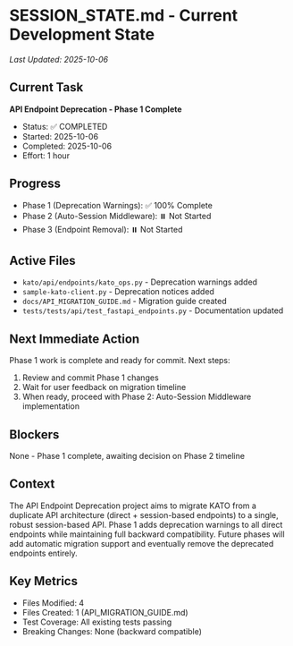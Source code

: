 # SESSION_STATE.md - Current Development State
*Last Updated: 2025-10-06*

## Current Task
**API Endpoint Deprecation - Phase 1 Complete**
- Status: ✅ COMPLETED
- Started: 2025-10-06
- Completed: 2025-10-06
- Effort: 1 hour

## Progress
- Phase 1 (Deprecation Warnings): ✅ 100% Complete
- Phase 2 (Auto-Session Middleware): ⏸️  Not Started
- Phase 3 (Endpoint Removal): ⏸️  Not Started

## Active Files
- `kato/api/endpoints/kato_ops.py` - Deprecation warnings added
- `sample-kato-client.py` - Deprecation notices added
- `docs/API_MIGRATION_GUIDE.md` - Migration guide created
- `tests/tests/api/test_fastapi_endpoints.py` - Documentation updated

## Next Immediate Action
Phase 1 work is complete and ready for commit. Next steps:
1. Review and commit Phase 1 changes
2. Wait for user feedback on migration timeline
3. When ready, proceed with Phase 2: Auto-Session Middleware implementation

## Blockers
None - Phase 1 complete, awaiting decision on Phase 2 timeline

## Context
The API Endpoint Deprecation project aims to migrate KATO from a duplicate API architecture (direct + session-based endpoints) to a single, robust session-based API. Phase 1 adds deprecation warnings to all direct endpoints while maintaining full backward compatibility. Future phases will add automatic migration support and eventually remove the deprecated endpoints entirely.

## Key Metrics
- Files Modified: 4
- Files Created: 1 (API_MIGRATION_GUIDE.md)
- Test Coverage: All existing tests passing
- Breaking Changes: None (backward compatible)
